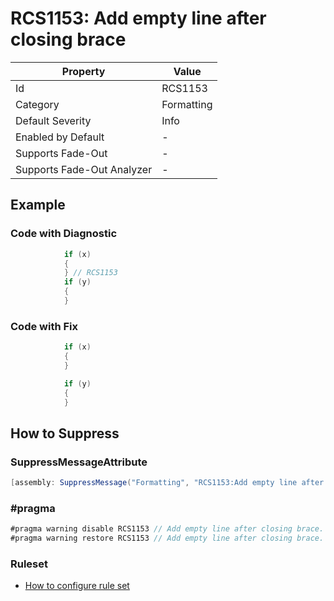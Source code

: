 # RCS1153: Add empty line after closing brace

| Property                    | Value      |
| --------------------------- | ---------- |
| Id                          | RCS1153    |
| Category                    | Formatting |
| Default Severity            | Info       |
| Enabled by Default          | \-         |
| Supports Fade\-Out          | \-         |
| Supports Fade\-Out Analyzer | \-         |

## Example

### Code with Diagnostic

```csharp
            if (x)
            {
            } // RCS1153
            if (y)
            {
            }
```

### Code with Fix

```csharp
            if (x)
            {
            }

            if (y)
            {
            }
```

## How to Suppress

### SuppressMessageAttribute

```csharp
[assembly: SuppressMessage("Formatting", "RCS1153:Add empty line after closing brace.", Justification = "<Pending>")]
```

### \#pragma

```csharp
#pragma warning disable RCS1153 // Add empty line after closing brace.
#pragma warning restore RCS1153 // Add empty line after closing brace.
```

### Ruleset

* [How to configure rule set](../HowToConfigureAnalyzers.md)
